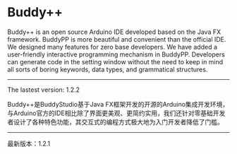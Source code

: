 # Buddy++

Buddy++ is an open source Arduino IDE developed based on the Java FX framework. BuddyPP is more beautiful and convenient than the official IDE. We designed many features for zero base developers. We have added a user-friendly interactive programming mechanism in BuddyPP. Developers can generate code in the setting window without the need to keep in mind all sorts of boring keywords, data types, and grammatical structures.

--------------------------------------
The lastest version: 1.2.2

Buddy++是BuddyStudio基于Java FX框架开发的开源的Arduino集成开发环境，与Arduino官方的IDE相比除了界面更美观、更简约实用，我们还针对零基础开发者设计了各种特色功能，其交互式的编程方式极大地为入门开发者降低了门槛。

--------------------------------------
最新版本：1.2.1
